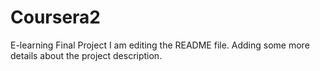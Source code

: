 # Coursera2
E-learning Final Project
I am editing the README file. Adding some more details about the project description.
